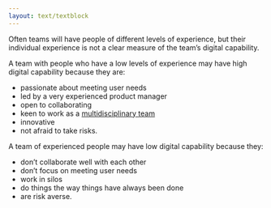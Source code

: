 ```yaml
---
layout: text/textblock
---
```

Often teams will have people of different levels of experience, but their individual experience is not a clear measure of the team’s digital capability.

A team with people who have a low levels of experience may have high digital capability because they are:

-  passionate about meeting user needs
-  led by a very experienced product manager
-  open to collaborating
-  keen to work as a [multidisciplinary team](../multidisciplinary-team/)
-  innovative
-  not afraid to take risks.

A team of experienced people may have low digital capability because they:

-  don’t collaborate well with each other
-  don’t focus on meeting user needs
-  work in silos
-  do things the way things have always been done
-  are risk averse.

